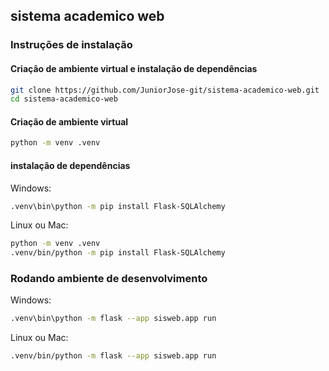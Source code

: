 ## sistema academico web

### Instruções de instalação

#### Criação de ambiente virtual e instalação de dependências 

```bash
git clone https://github.com/JuniorJose-git/sistema-academico-web.git
cd sistema-academico-web
```

#### Criação de ambiente virtual

```bash
python -m venv .venv
```

#### instalação de dependências
Windows:
```bash
.venv\bin\python -m pip install Flask-SQLAlchemy
```

Linux ou Mac:
```bash
python -m venv .venv
.venv/bin/python -m pip install Flask-SQLAlchemy
```

### Rodando ambiente de desenvolvimento

Windows:
```bash
.venv\bin\python -m flask --app sisweb.app run
```

Linux ou Mac:
```bash
.venv/bin/python -m flask --app sisweb.app run
```